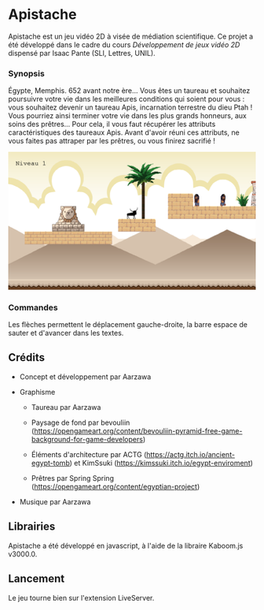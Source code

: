 # Apistache

Apistache est un jeu vidéo 2D à visée de médiation scientifique. Ce projet a été développé dans le cadre du cours _Développement de jeux vidéo 2D_ dispensé par Isaac Pante (SLI, Lettres, UNIL).

### Synopsis

Égypte, Memphis. 652 avant notre ère... Vous êtes un taureau et souhaitez poursuivre votre vie dans les meilleures conditions qui soient pour vous : vous souhaitez devenir un taureau Apis, incarnation terrestre du dieu Ptah ! Vous pourriez ainsi terminer votre vie dans les plus grands honneurs, aux soins des prêtres... Pour cela, il vous faut récupérer les attributs caractéristiques des taureaux Apis. Avant d'avoir réuni ces attributs, ne vous faites pas attraper par les prêtres, ou vous finirez sacrifié !

![Capture d'écran du premier niveau](apistache_screenshot.png)

### Commandes

Les flèches  permettent le déplacement gauche-droite, la barre espace de sauter et d'avancer dans les textes. 

## Crédits

- Concept et développement par Aarzawa

- Graphisme
    
    - Taureau par Aarzawa

    - Paysage de fond par bevouliin (https://opengameart.org/content/bevouliin-pyramid-free-game-background-for-game-developers)

    - Éléments d'architecture par ACTG (https://actg.itch.io/ancient-egypt-tomb) et KimSsuki (https://kimssuki.itch.io/egypt-enviroment)

    - Prêtres par Spring Spring (https://opengameart.org/content/egyptian-project)

- Musique par Aarzawa

## Librairies

Apistache a été développé en javascript, à l'aide de la libraire Kaboom.js v3000.0.

## Lancement

Le jeu tourne bien sur l'extension LiveServer.
